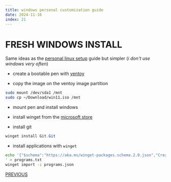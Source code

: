 ```yaml
---
title: windows personal customization guide
date: 2024-11-16
index: 21
---
```

# FRESH WINDOWS INSTALL

Same ideas as the [personal linux setup](ARCH_SETUP.md)  guide but simpler (*i don't use windows very often*)

- create a bootable pen with [ventoy](https://www.ventoy.net/en/index.html)

- copy the image on the ventoy image partition

```bash
sudo mount /dev/sda1 /mnt
sudo cp ~/Download/win11.iso /mnt
```

- mount pen and install windows

- install winget from the [microsoft store](https://apps.microsoft.com/detail/9nblggh4nns1?hl=en-us&gl=IT)

- install git

```powershell
winget install Git.Git
```

- install applications with `winget`

```bash
echo '{"$schema":"https://aka.ms/winget-packages.schema.2.0.json","CreationDate":"2024-06-18T21:47:02.054-00:00","Sources":[{"Packages":[{"PackageIdentifier":"Discord.Discord"},{"PackageIdentifier":"Git.Git"},{"PackageIdentifier":"Microsoft.Edge"},{"PackageIdentifier":"Microsoft.EdgeWebView2Runtime"},{"PackageIdentifier":"Microsoft.AppInstaller"},{"PackageIdentifier":"Microsoft.UI.Xaml.2.7"},{"PackageIdentifier":"Microsoft.UI.Xaml.2.8"},{"PackageIdentifier":"Microsoft.VCLibs.Desktop.14"},{"PackageIdentifier":"Microsoft.DevHome"},{"PackageIdentifier":"Microsoft.WindowsTerminal"},{"PackageIdentifier":"Mozilla.Firefox"},{"PackageIdentifier":"Mozilla.Thunderbird"},{"PackageIdentifier":"Microsoft.OneDrive"},{"PackageIdentifier":"Spotify.Spotify"},{"PackageIdentifier":"Valve.Steam"},{"PackageIdentifier":"Ubisoft.Connect"},{"PackageIdentifier":"vim.vim"},{"PackageIdentifier":"Obsidian.Obsidian"},{"PackageIdentifier":"GitHub.cli"},{"PackageIdentifier":"Microsoft.VCRedist.2015+.x86"},{"PackageIdentifier":"Telegram.TelegramDesktop"},{"PackageIdentifier":"Nvidia.GeForceExperience"},{"PackageIdentifier":"Nvidia.PhysX"},{"PackageIdentifier":"Nextcloud.NextcloudDesktop"},{"PackageIdentifier":"Microsoft.PowerShell"},{"PackageIdentifier":"Microsoft.VCRedist.2012.x64"},{"PackageIdentifier":"Microsoft.VCRedist.2015+.x64"}],"SourceDetails":{"Argument":"https://cdn.winget.microsoft.com/cache","Identifier":"Microsoft.Winget.Source_8wekyb3d8bbwe","Name":"winget","Type":"Microsoft.PreIndexed.Package"}}],"WinGetVersion":"1.7.11261"}
' > programs.txt
winget import -i programs.json
```

[PREVIOUS](pages/setups/ANDROID_SETUP.md)
